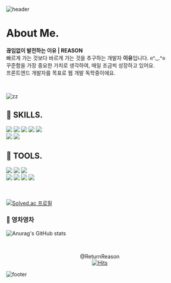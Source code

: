 ![header](https://capsule-render.vercel.app/api?type=waving&color=0:879FEB,100:BEB5E8&height=150&section=header&text=Return%20Reason%20&fontSize=24&animation=fadeIn&fontColor=ffffff)

# About Me. <br/>

**끊임없이 발전하는 이유 | REASON <br/>**
빠르게 가는 것보다 바르게 가는 것을 추구하는 개발자 **이유**입니다. ฅ^._.^ฅ <br/>
꾸준함을 가장 중요한 가치로 생각하여, 매일 조금씩 성장하고 있어요.<br/>
프론트엔드 개발자를 목표로 웹 개발 독학중이에요.<br/>


<br/>

![zz](https://user-images.githubusercontent.com/48672106/185985079-85a4e77d-7f9f-4025-9ab6-2dff067b84c9.gif)

<div>
    
## 💎 SKILLS.    
<img src="https://img.shields.io/badge/HTML-E34F26?style=flat-round&logo=HTML5&logoColor=white"/>
<img src="https://img.shields.io/badge/CSS3-1572B6?style=flat-round&logo=CSS3&logoColor=white"/>
<img src="https://img.shields.io/badge/JavaScript-FF9A00?style=flat-round&logo=JavaScript&logoColor=white"/>
<img src="https://img.shields.io/badge/TypeScript-3178C6?style=flat-round&logo=TypeScript&logoColor=white"/>
<img src="https://img.shields.io/badge/React-6EC0EB?style=flat-round&logo=React&logoColor=white"/>
<br/>
<img src="https://img.shields.io/badge/Sass-CC6699?style=flat-round&logo=Sass&logoColor=white"/>
<img src="https://img.shields.io/badge/StyledComponents-DB7093?style=flat-round&logo=styled-components&logoColor=white"/>
    
## 🎨 TOOLS.
<img src="https://img.shields.io/badge/GitHub-605A70?style=flat-round&logo=GitHub&logoColor=white"/>
<img src="https://img.shields.io/badge/Notion-0D0D0D?style=flat-round&logo=Notion&logoColor=white"/>
<img src="https://img.shields.io/badge/Figma-F24E1E?style=flat-round&logo=Figma&logoColor=white"/>
<br/>
  
<img src="https://img.shields.io/badge/Adobe Photoshop-31A8FF?style=flat-round&logo=Adobe Photoshop&logoColor=white"/>
<img src="https://img.shields.io/badge/Adobe Premiere Pro-9999FF?style=flat-round&logo=Adobe Premiere Pro&logoColor=white"/>
<img src="https://img.shields.io/badge/Adobe XD-FF61F6?style=flat-round&logo=Adobe XD&logoColor=white"/>
<img src="https://img.shields.io/badge/Adobe Illustrator-FF9A00?style=flat-round&logo=Adobe Illustrator&logoColor=white"/>

<br/>
<br/><br/>

[![Solved.ac
프로필](http://mazassumnida.wtf/api/v2/generate_badge?boj=reasons)](https://solved.ac/reasons)

</div>


### 🐢 영차영차

![Anurag's GitHub stats](https://github-readme-stats.vercel.app/api?username=ReturnReason&show_icons=true&theme=dark&count_private=true&custom_title=REASON&bg_color=30,A5B4E8,BEB5E8&title_color=fff&text_color=fff&icon_color=fff)  

<br/>
    
<div align="center">    
   

    
@ReturnReason <br/>
[![Hits](https://hits.seeyoufarm.com/api/count/incr/badge.svg?url=https%3A%2F%2Fgithub.com%2FReturnReason&count_bg=%23A5B4E8&title_bg=%236E799C&icon=github.svg&icon_color=%23FFFFFF&title=GitHub&edge_flat=false)](https://hits.seeyoufarm.com)

</div>

![footer](https://capsule-render.vercel.app/api?type=waving&color=0:879FEB,100:BEB5E8&height=150&section=footer&fontSize=24&animation=fadeIn&fontColor=ffffff)

</div>
